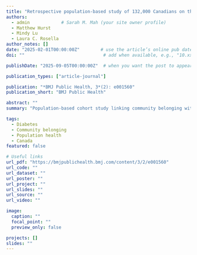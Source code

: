 ```yaml
---
title: "Retrospective population-based study of 132,000 Canadians on the relationship between community belonging and diabetes incidence"
authors:
  - admin            # Sarah M. Mah (your site owner profile)
  - Matthew Hurst
  - Mindy Lu
  - Laura C. Rosella
author_notes: []
date: "2025-02-01T00:00:00Z"        # use the article’s online pub date if different
doi: ""                              # add when available, e.g., "10.xxxx/xxxxx"

publishDate: "2025-09-05T00:00:00Z"  # when you want the post to appear on your site

publication_types: ["article-journal"]

publication: "*BMJ Public Health, 3*(2): e001560"
publication_short: "BMJ Public Health"

abstract: ""
summary: "Population-based cohort study linking community belonging with incident diabetes among 132,000 adults in Canada."

tags:
  - Diabetes
  - Community belonging
  - Population health
  - Canada
featured: false

# Useful links
url_pdf: "https://bmjpublichealth.bmj.com/content/3/2/e001560"
url_code: ""
url_dataset: ""
url_poster: ""
url_project: ""
url_slides: ""
url_source: ""
url_video: ""

image:
  caption: ""
  focal_point: ""
  preview_only: false

projects: []
slides: ""
---
```

